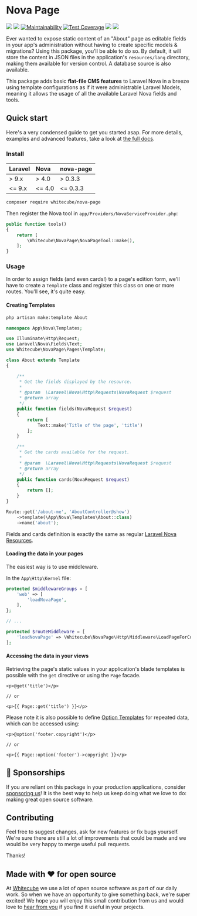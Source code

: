 # Nova Page

[![](https://img.shields.io/travis/com/whitecube/nova-page.svg?style=flat)](https://travis-ci.com/whitecube/nova-page)
![](https://img.shields.io/github/release/whitecube/nova-page.svg?style=flat)
[![Maintainability](https://api.codeclimate.com/v1/badges/67b809601a9d88bd2c14/maintainability)](https://codeclimate.com/github/whitecube/nova-page/maintainability)
[![Test Coverage](https://api.codeclimate.com/v1/badges/67b809601a9d88bd2c14/test_coverage)](https://codeclimate.com/github/whitecube/nova-page/test_coverage)
[![](https://img.shields.io/packagist/dt/whitecube/nova-page.svg?colorB=green&style=flat)](https://packagist.org/packages/whitecube/nova-page)
[![](https://img.shields.io/github/license/whitecube/nova-page.svg?style=flat)](https://github.com/whitecube/nova-page/blob/master/LICENSE)

Ever wanted to expose static content of an "About" page as editable fields in your app's administration without having to create specific models & migrations? Using this package, you'll be able to do so. By default, it will store the content in JSON files in the application's `resources/lang` directory, making them available for version control. A database source is also available.

This package adds basic **flat-file CMS features** to Laravel Nova in a breeze using template configurations as if it were administrable Laravel Models, meaning it allows the usage of all the available Laravel Nova fields and tools.

## Quick start

Here's a very condensed guide to get you started asap. For more details, examples and advanced features, take a look at [the full docs](https://whitecube.github.io/nova-page).

### Install

 Laravel      | Nova       | nova-page
:-------------|:----------|:----------
 > 9.x        | > 4.0     | > 0.3.3
 <= 9.x       | <= 4.0    | <= 0.3.3

```bash
composer require whitecube/nova-page
```

Then register the Nova tool in `app/Providers/NovaServiceProvider.php`:

```php
public function tools()
{
    return [
        \Whitecube\NovaPage\NovaPageTool::make(),
    ];
}
```

### Usage
In order to assign fields (and even cards!) to a page's edition form, we'll have to create a `Template` class and register this class on one or more routes. You'll see, it's quite easy.

#### Creating Templates

```bash
php artisan make:template About
````

```php
namespace App\Nova\Templates;

use Illuminate\Http\Request;
use Laravel\Nova\Fields\Text;
use Whitecube\NovaPage\Pages\Template;

class About extends Template
{

    /**
     * Get the fields displayed by the resource.
     *
     * @param  \Laravel\Nova\Http\Requests\NovaRequest $request
     * @return array
     */
    public function fields(NovaRequest $request)
    {
        return [
            Text::make('Title of the page', 'title')
        ];
    }

    /**
     * Get the cards available for the request.
     *
     * @param  \Laravel\Nova\Http\Requests\NovaRequest $request
     * @return array
     */
    public function cards(NovaRequest $request)
    {
        return [];
    }
}
```

```php
Route::get('/about-me', 'AboutController@show')
    ->template(\App\Nova\Templates\About::class)
    ->name('about');
```

Fields and cards definition is exactly the same as regular [Laravel Nova Resources](https://nova.laravel.com/docs/1.0/resources/fields.html#defining-fields).

#### Loading the data in your pages
The easiest way is to use middleware.

In the `App\Http\Kernel` file:

```php
protected $middlewareGroups = [
    'web' => [
        'loadNovaPage',
    ],
};

// ...

protected $routeMiddleware = [
    'loadNovaPage' => \Whitecube\NovaPage\Http\Middleware\LoadPageForCurrentRoute::class,
];
```


#### Accessing the data in your views

Retrieving the page's static values in your application's blade templates is possible with the `get` directive or using the `Page` facade.

```blade
<p>@get('title')</p>

// or

<p>{{ Page::get('title') }}</p>
```

Please note it is also possible to define [Option Templates](https://whitecube.github.io/nova-page/#/?id=option-templates) for repeated data, which can be accessed using:

```blade
<p>@option('footer.copyright')</p>

// or

<p>{{ Page::option('footer')->copyright }}</p>
```

## 💖 Sponsorships

If you are reliant on this package in your production applications, consider [sponsoring us](https://github.com/sponsors/whitecube)! It is the best way to help us keep doing what we love to do: making great open source software.

## Contributing

Feel free to suggest changes, ask for new features or fix bugs yourself. We're sure there are still a lot of improvements that could be made and we would be very happy to merge useful pull requests.

Thanks!

## Made with ❤️ for open source
At [Whitecube](https://www.whitecube.be) we use a lot of open source software as part of our daily work.
So when we have an opportunity to give something back, we're super excited!
We hope you will enjoy this small contribution from us and would love to [hear from you](https://twitter.com/whitecube_be) if you find it useful in your projects.
